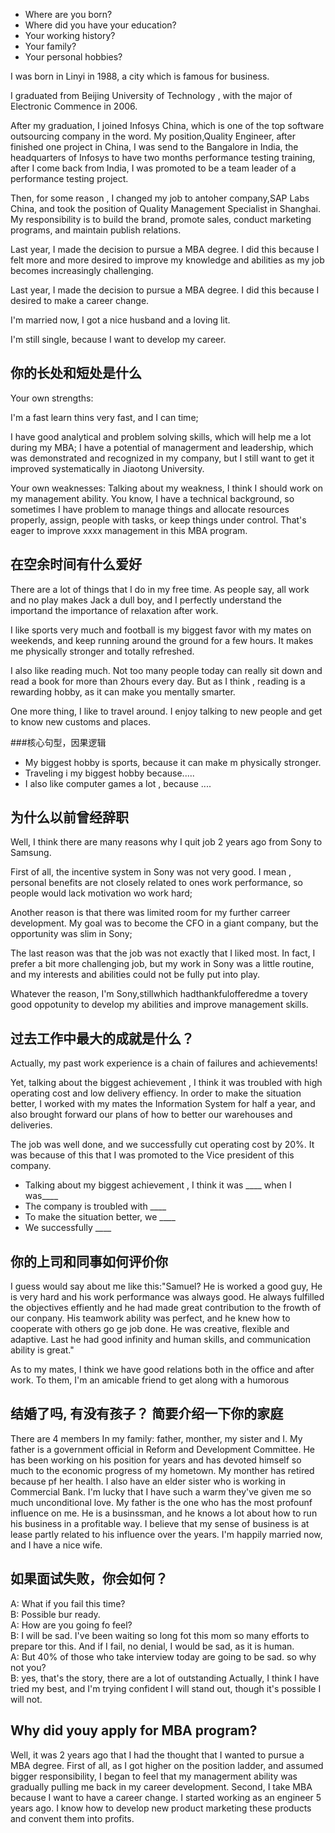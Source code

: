 + Where are you born?
+ Where did you have your education?
+ Your working history?
+ Your family?
+ Your personal hobbies?

I was born in Linyi in 1988, a city which is famous for business.

I graduated from Beijing University of Technology , with the major of Electronic Commence in 2006.

After my graduation, I joined Infosys China, which is one of the top software outsourcing company in the word. My position,Quality Engineer, 
after finished one project in China, I was send to the Bangalore in India, the headquarters of Infosys to have two months performance testing
training, after I come back from India, I was promoted to be a team leader of a performance testing project. 

Then, for some reason , I changed my job to antoher company,SAP Labs China, and took the position of Quality Management Specialist in Shanghai.
My responsibility is to build the brand, promote sales, conduct marketing programs, and maintain publish relations.

Last year, I made the decision to pursue a MBA degree. I did this because I felt more and more desired to improve my knowledge and abilities
as my job becomes increasingly challenging.

Last year, I made the decision to pursue a MBA degree. I did this because I desired to make a career change.

I'm married now, I got a nice husband and a loving lit.

I'm still single, because I want to develop my career.

## 你的长处和短处是什么
Your own strengths:

I'm a fast learn thins very fast, and I can time;

I have good analytical and problem solving skills, which will help me a lot during my MBA; I have a potential of managerment and leadership, which was demonstrated and recognized in my company, but I still want to get it improved systematically in Jiaotong University.

Your own weaknesses:
Talking about my weakness, I think I should work on my management ability. You know, I have a technical background, so sometimes I have problem to manage things and allocate resources properly, assign, people with tasks, or keep things under control. That's eager to improve xxxx management in this MBA program.

## 在空余时间有什么爱好
There are a lot of things that I do in my free time. As people say, all work and no play makes Jack a dull boy, and I perfectly understand the importand the importance of relaxation after work.

I like sports very much and football is my biggest favor with my mates on weekends, and keep running around the ground for a 
few hours. It makes me physically stronger and totally refreshed.

I also like reading much. Not too many people today can really sit down and read a book for more than 2hours every day. But as I think , reading is a rewarding hobby, as it can make you mentally smarter.

One more thing, I like to travel around. I enjoy talking to new people and get to know new customs and places.

###核心句型，因果逻辑
+ My biggest hobby is sports, because it can make m physically stronger.
+ Traveling i my biggest hobby because.....
+ I also like computer games a lot , because ....

## 为什么以前曾经辞职
Well, I think there are many reasons why I quit job 2 years ago from Sony to Samsung.

First of all, the incentive system in Sony was not very good. I mean , personal benefits are not closely related to ones work performance, so people would lack motivation wo work hard; 

Another reason is that there was limited room for my further carreer development. My goal was to become the CFO in a giant company, but the opportunity was slim in Sony;

The last reason was that the job was not exactly that I liked most. In fact, I prefer a bit more challenging job, but my work in Sony was a little routine, and my interests and abilities could not be fully put into play.

Whatever the reason, I'm Sony,stillwhich hadthankfulofferedme a tovery good oppotunity to develop my abilities and improve management skills.

## 过去工作中最大的成就是什么？
Actually, my past work experience is a chain of failures and achievements!

Yet, talking about the biggest achievement , I think it was troubled with high operating cost and low delivery effiency. In order to make the situation better, I worked with my mates the Information System for half a year, and also brought forward our plans of how to better our warehouses and deliveries.

The job was well done, and we successfully cut operating cost by 20%. It was because of this that I was promoted to the Vice president of this company.

+ Talking about my biggest achievement , I think it was ____ when I was____
+ The company is troubled with ____
+ To make the situation better, we ____
+ We successfully ____

## 你的上司和同事如何评价你
I guess would say about me like this:"Samuel? He is worked a good guy, He is very hard and his work performance was always good. He always fulfilled the objectives effiently and he had made great contribution to the frowth of our conpany. His teamwork ability was perfect, and he knew how to cooperate with others go ge job done.  He was creative, flexible and adaptive. Last he had good infinity and human skills, and communication ability is great."

As to my mates, I think we have good relations both in the office and after work. To them, I'm an amicable friend to get along with a humorous
 
 ## 结婚了吗, 有没有孩子？ 简要介绍一下你的家庭
 There are 4 members In my family: father, monther, my sister and I. My father is a government official in Reform and Development Committee. He has been working on his position for years and has devoted himself so much to the economic progress of my hometown. My monther has retired because pf her health. I also have an elder sister who is working in Commercial Bank. I'm lucky that I have such a warm they've given me so much unconditional love.
My father is the one who has the most profounf influence on me. He is a businssman, and he knows a lot about how to run his business in a profitable way. I believe that my sense of business is at lease partly related to his influence over the years.
I'm happily married now, and I have a nice wife.
 
## 如果面试失败，你会如何？ 
A: What if you fail this time?  
B: Possible bur ready.  
A: How are you going fo feel?  
B: I will be sad. I've been waiting so long fot this mom so many efforts to prepare tor this. And if I fail, no denial, I would be sad, as it is human.  
A: But 40% of those who take interview today are going to be sad. so why not you?  
B: yes, that's the story, there are a lot of outstanding Actually, I think I have tried my best, and I'm trying confident I will stand out, though it's possible I will not.  

## Why did youy apply for MBA program?
Well, it was 2 years ago that I had the thought that I wanted to pursue a MBA degree. First of all, as I got higher on the position ladder, and assumed bigger responsibility, I began to feel that my managerment ability was gradually pulling me back in my career development. Second, I take MBA because I want to have a career change. I started working as an engineer 5 years ago. I know how to develop new product marketing these products and convent them into profits.
